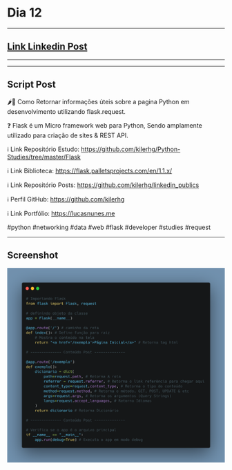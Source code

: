 # Dia 12

---
## [Link Linkedin Post](https://www.linkedin.com/posts/lucasnunesdeassis_python-networking-data-activity-6792840964261126145-EwJs)
---
---
## Script Post

🌶️🐍 Como Retornar informações úteis sobre a pagina Python em desenvolvimento utilizando flask.request.


❓ Flask é um Micro framework web para Python, Sendo amplamente utilizado para criação de sites & REST API.


ℹ️ Link Repositório Estudo: https://github.com/kilerhg/Python-Studies/tree/master/Flask

ℹ️ Link Biblioteca: https://flask.palletsprojects.com/en/1.1.x/



ℹ️ Link Repositório Posts: https://github.com/kilerhg/linkedin_publics

ℹ️ Perfil GitHub: https://github.com/kilerhg

ℹ️ Link Portfólio: https://lucasnunes.me


#python #networking #data #web #flask #developer #studies #request

---

## Screenshot

![foto](./infos_uteis_flask_request.png)
